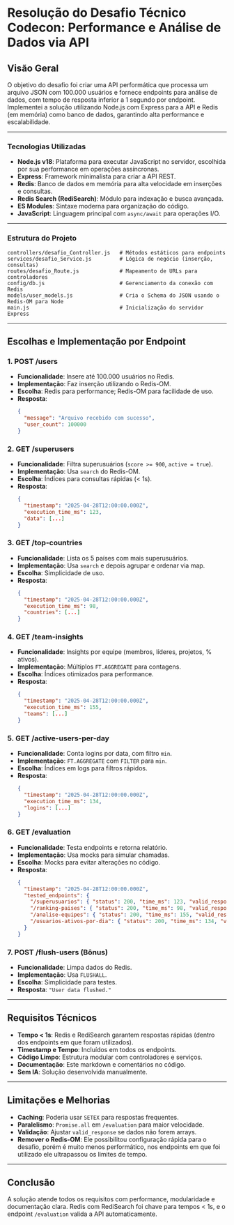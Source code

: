# Resolução do Desafio Técnico Codecon: Performance e Análise de Dados via API
## Visão Geral
O objetivo do desafio foi criar uma API performática que processa um arquivo JSON com 100.000 usuários e fornece endpoints para análise de dados, com tempo de resposta inferior a 1 segundo por endpoint. Implementei a solução utilizando Node.js com Express para a API e Redis (em memória) como banco de dados, garantindo alta performance e escalabilidade.

---

###  Tecnologias Utilizadas
- **Node.js v18**: Plataforma para executar JavaScript no servidor, escolhida por sua performance em operações assíncronas.
- **Express**: Framework minimalista para criar a API REST.
- **Redis**: Banco de dados em memória para alta velocidade em inserções e consultas.
- **Redis Search (RediSearch)**: Módulo para indexação e busca avançada.
- **ES Modules**: Sintaxe moderna para organização do código.
- **JavaScript**: Linguagem principal com `async/await` para operações I/O.

---

###  Estrutura do Projeto
```
controllers/desafio_Controller.js   # Métodos estáticos para endpoints
services/desafio_Service.js         # Lógica de negócio (inserção, consultas)
routes/desafio_Route.js             # Mapeamento de URLs para controladores
config/db.js                        # Gerenciamento da conexão com Redis
models/user_models.js               # Cria o Schema do JSON usando o Redis-OM para Node
main.js                             # Inicialização do servidor Express
```

---

## Escolhas e Implementação por Endpoint

### 1. **POST /users**
- **Funcionalidade**: Insere até 100.000 usuários no Redis.
- **Implementação**: Faz inserção utilizando o Redis-OM.
- **Escolha**: Redis para performance; Redis-OM para facilidade de uso.
- **Resposta**:
  ```json
  {
    "message": "Arquivo recebido com sucesso",
    "user_count": 100000
  }
  ```

### 2. **GET /superusers**
- **Funcionalidade**: Filtra superusuários (`score >= 900`, `active = true`).
- **Implementação**: Usa `search` do Redis-OM.
- **Escolha**: Índices para consultas rápidas (< 1s).
- **Resposta**:
  ```json
  {
    "timestamp": "2025-04-28T12:00:00.000Z",
    "execution_time_ms": 123,
    "data": [...]
  }
  ```

### 3. **GET /top-countries**
- **Funcionalidade**: Lista os 5 países com mais superusuários.
- **Implementação**: Usa `search` e depois agrupar e ordenar via map.
- **Escolha**: Simplicidade de uso.
- **Resposta**:
  ```json
  {
    "timestamp": "2025-04-28T12:00:00.000Z",
    "execution_time_ms": 98,
    "countries": [...]
  }
  ```

### 4. **GET /team-insights**
- **Funcionalidade**: Insights por equipe (membros, líderes, projetos, % ativos).
- **Implementação**: Múltiplos `FT.AGGREGATE` para contagens.
- **Escolha**: Índices otimizados para performance.
- **Resposta**:
  ```json
  {
    "timestamp": "2025-04-28T12:00:00.000Z",
    "execution_time_ms": 155,
    "teams": [...]
  }
  ```

### 5. **GET /active-users-per-day**
- **Funcionalidade**: Conta logins por data, com filtro `min`.
- **Implementação**: `FT.AGGREGATE` com `FILTER` para `min`.
- **Escolha**: Índices em logs para filtros rápidos.
- **Resposta**:
  ```json
  {
    "timestamp": "2025-04-28T12:00:00.000Z",
    "execution_time_ms": 134,
    "logins": [...]
  }
  ```

### 6. **GET /evaluation**
- **Funcionalidade**: Testa endpoints e retorna relatório.
- **Implementação**: Usa mocks para simular chamadas.
- **Escolha**: Mocks para evitar alterações no código.
- **Resposta**:
  ```json
  {
    "timestamp": "2025-04-28T12:00:00.000Z",
    "tested_endpoints": {
      "/superusuarios": { "status": 200, "time_ms": 123, "valid_response": true },
      "/ranking-paises": { "status": 200, "time_ms": 98, "valid_response": true },
      "/analise-equipes": { "status": 200, "time_ms": 155, "valid_response": true },
      "/usuarios-ativos-por-dia": { "status": 200, "time_ms": 134, "valid_response": true }
    }
  }
  ```

### 7. **POST /flush-users (Bônus)**
- **Funcionalidade**: Limpa dados do Redis.
- **Implementação**: Usa `FLUSHALL`.
- **Escolha**: Simplicidade para testes.
- **Resposta**: `"User data flushed."`

---

## Requisitos Técnicos
- **Tempo < 1s**: Redis e RediSearch garantem respostas rápidas (dentro dos endpoints em que foram utilizados).
- **Timestamp e Tempo**: Incluídos em todos os endpoints.
- **Código Limpo**: Estrutura modular com controladores e serviços.
- **Documentação**: Este markdown e comentários no código.
- **Sem IA**: Solução desenvolvida manualmente.

---

## Limitações e Melhorias
- **Caching**: Poderia usar `SETEX` para respostas frequentes.
- **Paralelismo**: `Promise.all` em `/evaluation` para maior velocidade.
- **Validação**: Ajustar `valid_response` se dados não forem arrays.
- **Remover o Redis-OM**: Ele possibilitou configuração rápida para o desafio, porém é muito menos performático, nos endpoints em que foi utilizado ele ultrapassou os limites de tempo.

---

## Conclusão
A solução atende todos os requisitos com performance, modularidade e documentação clara. Redis com RediSearch foi chave para tempos < 1s, e o endpoint `/evaluation` valida a API automaticamente.
